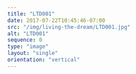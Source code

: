 ```yaml
---
title: "LTD001"
date: 2017-07-22T10:45:46-07:00
src: "/img/living-the-dream/LTD001.jpg"
alt: "LTD001"
sequence: 0
type: "image"
layout: "single"
orientation: "vertical"
---
```

